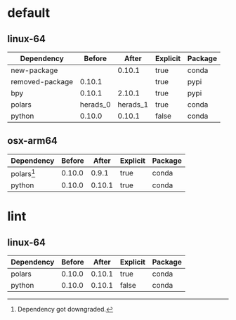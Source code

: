 # default

## linux-64

|Dependency|Before|After|Explicit|Package|
|-|-|-|-|-|
|new-package||0.10.1|true|conda|
|removed-package|0.10.1||true|pypi|
|bpy|0.10.1|2.10.1|true|pypi|
|polars|herads_0|herads_1|true|conda|
|python|0.10.0|0.10.1|false|conda|

## osx-arm64

|Dependency|Before|After|Explicit|Package|
|-|-|-|-|-|
|polars[^2]|0.10.0|0.9.1|true|conda|
|python|0.10.0|0.10.1|true|conda|

# lint

## linux-64

|Dependency|Before|After|Explicit|Package|
|-|-|-|-|-|
|polars|0.10.0|0.10.1|true|conda|
|python|0.10.0|0.10.1|false|conda|

[^1]: **Bold** means explicit dependency.
[^2]: Dependency got downgraded.
